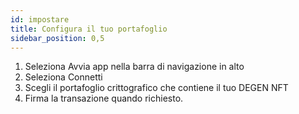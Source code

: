 ```yaml
---
id: impostare
title: Configura il tuo portafoglio
sidebar_position: 0,5
---
```


1. Seleziona Avvia app nella barra di navigazione in alto
2. Seleziona Connetti
3. Scegli il portafoglio crittografico che contiene il tuo DEGEN NFT
4. Firma la transazione quando richiesto.
